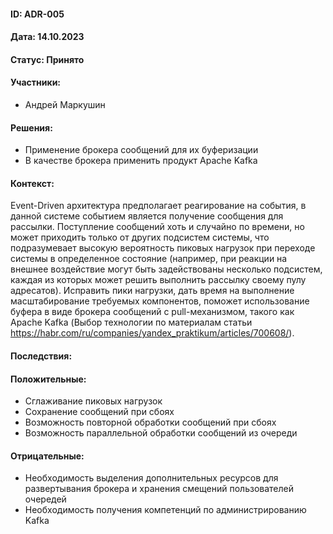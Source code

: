 #### ID: ADR-005

#### Дата: 14.10.2023

#### Статус: Принято

#### Участники:

* Андрей Маркушин

#### Решения:

* Применение брокера сообщений для их буферизации
* В качестве брокера применить продукт Apache Kafka

#### Контекст:

Event-Driven архитектура предполагает реагирование на события, в данной системе событием является получение сообщения для рассылки. Поступление сообщений хоть и случайно по времени, но может приходить только от других подсистем системы, что подразумевает высокую вероятность пиковых нагрузок при переходе системы в определенное состояние (например, при реакции на внешнее воздействие могут быть задействованы несколько подсистем, каждая из которых может решить выполнить рассылку своему пулу адресатов). Исправить пики нагрузки, дать время на выполнение масштабирование требуемых компонентов, поможет использование буфера в виде брокера сообщений с pull-механизмом, такого как Apache Kafka (Выбор технологии по материалам статьи <https://habr.com/ru/companies/yandex_praktikum/articles/700608/>).

#### Последствия:

#### Положительные:

* Сглаживание пиковых нагрузок
* Сохранение сообщений при сбоях
* Возможность повторной обработки сообщений при сбоях
* Возможность параллельной обработки сообщений из очереди

#### Отрицательные:

* Необходимость выделения дополнительных ресурсов для развертывания брокера и хранения смещений пользователей очередей
* Необходимость получения компетенций по администрированию Kafka
